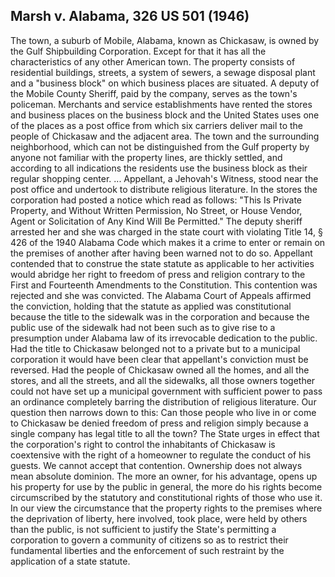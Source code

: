 ## Marsh v. Alabama, 326 US 501 (1946)
 The town, a suburb of Mobile, Alabama, known as Chickasaw, is owned by the Gulf Shipbuilding Corporation. Except for that it has all the characteristics of any other American town. The property consists of residential buildings, streets, a system of sewers, a sewage disposal plant and a "business block" on which business places are situated. A deputy of the Mobile County Sheriff, paid by the company, serves as the town's policeman. Merchants and service establishments have rented the stores and business places on the business block and the United States uses one of the places as a post office from which six carriers deliver mail to the people of Chickasaw and the adjacent area. The town and the surrounding neighborhood, which can not be distinguished from the Gulf property by anyone not familiar with the property lines, are thickly settled, and according to all indications the residents use the business block as their regular shopping center. ...
 Appellant, a Jehovah's Witness, stood near the post office and undertook to distribute religious literature. In the stores the corporation had posted a notice which read as follows: "This Is Private Property, and Without Written Permission, No Street, or House Vendor, Agent or Solicitation of Any Kind Will Be Permitted." The deputy sheriff arrested her and she was charged in the state court with violating Title 14, § 426 of the 1940 Alabama Code which makes it a crime to enter or remain on the premises of another after having been warned not to do so. Appellant contended that to construe the state statute as applicable to her activities would abridge her right to freedom of press and religion contrary to the First and Fourteenth Amendments to the Constitution. This contention was rejected and she was convicted. The Alabama Court of Appeals affirmed the conviction, holding that the statute as applied was constitutional because the title to the sidewalk was in the corporation and because the public use of the sidewalk had not been such as to give rise to a presumption under Alabama law of its irrevocable dedication to the public.
Had the title to Chickasaw belonged not to a private but to a municipal corporation it would have been clear that appellant's conviction must be reversed. Had the people of Chickasaw owned all the homes, and all the stores, and all the streets, and all the sidewalks, all those owners together could not have set up a municipal government with sufficient power to pass an ordinance completely barring the distribution of religious literature. Our question then narrows down to this: Can those people who live in or come to Chickasaw be denied freedom of press and religion simply because a single company has legal title to all the town?
The State urges in effect that the corporation's right to control the inhabitants of Chickasaw is coextensive with the right of a homeowner to regulate the conduct of his guests. We cannot accept that contention. Ownership does not always mean absolute dominion. The more an owner, for his advantage, opens up his property for use by the public in general, the more do his rights become circumscribed by the statutory and constitutional rights of those who use it. In our view the circumstance that the property rights to the premises where the deprivation of liberty, here involved, took place, were held by others than the public, is not sufficient to justify the State's permitting a corporation to govern a community of citizens so as to restrict their fundamental liberties and the enforcement of such restraint by the application of a state statute.
